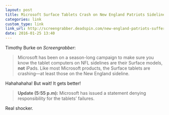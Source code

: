 ```yaml
---
layout: post
title: Microsoft Surface Tablets Crash on New England Patriots Sideline
categories: link
custom_type: link
link_url: http://screengrabber.deadspin.com/new-england-patriots-suffering-from-bsod-1754843741
date: 2016-01-25 13:40
---
```


Timothy Burke on *Screengrabber*:

> Microsoft has been on a season-long campaign to make sure you know the tablet computers on NFL sidelines are their Surface models, **not** iPads. Like most Microsoft products, the Surface tablets are crashing—at least those on the New England sideline.

Hahahahaha! But wait! It gets better!

> **Update (5:55 p.m):** Microsoft has issued a statement denying responsibility for the tablets’ failures.

Real shocker.